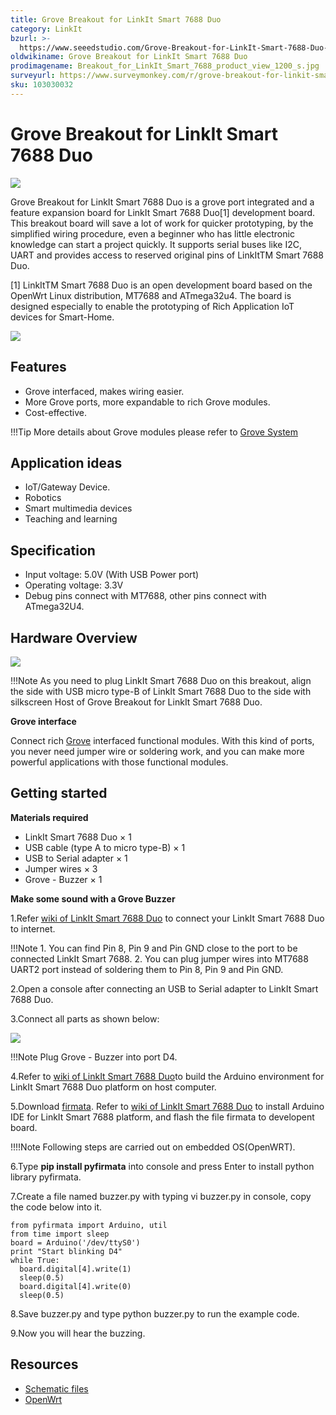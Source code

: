 ```yaml
---
title: Grove Breakout for LinkIt Smart 7688 Duo
category: LinkIt
bzurl: >-
  https://www.seeedstudio.com/Grove-Breakout-for-LinkIt-Smart-7688-Duo-p-2575.html
oldwikiname: Grove Breakout for LinkIt Smart 7688 Duo
prodimagename: Breakout_for_LinkIt_Smart_7688_product_view_1200_s.jpg
surveyurl: https://www.surveymonkey.com/r/grove-breakout-for-linkit-smart-7688-duo
sku: 103030032
---
```


# Grove Breakout for LinkIt Smart 7688 Duo

![](https://github.com/SeeedDocument/Grove-Breakout\_for\_LinkIt\_Smart\_7688\_Duo/raw/master/img/Breakout\_for\_LinkIt\_Smart\_7688\_product\_view\_1200\_s.jpg)

Grove Breakout for LinkIt Smart 7688 Duo is a grove port integrated and a feature expansion board for LinkIt Smart 7688 Duo\[1] development board. This breakout board will save a lot of work for quicker prototyping, by the simplified wiring procedure, even a beginner who has little electronic knowledge can start a project quickly. It supports serial buses like I2C, UART and provides access to reserved original pins of LinkItTM Smart 7688 Duo.

\[1] LinkItTM Smart 7688 Duo is an open development board based on the OpenWrt Linux distribution, MT7688 and ATmega32u4. The board is designed especially to enable the prototyping of Rich Application IoT devices for Smart-Home.

[![](https://github.com/SeeedDocument/Seeed-WiKi/raw/master/docs/images/300px-Get\_One\_Now\_Banner-ragular.png)](https://www.seeedstudio.com/Grove-Breakout-for-LinkIt-Smart-7688-Duo-p-2575.html)

## Features

* Grove interfaced, makes wiring easier.
* More Grove ports, more expandable to rich Grove modules.
* Cost-effective.

!!!Tip More details about Grove modules please refer to [Grove System](http://wiki.seeed.cc/Grove\_System/)

## Application ideas

* IoT/Gateway Device.
* Robotics
* Smart multimedia devices
* Teaching and learning

## Specification

* Input voltage:    5.0V (With USB Power port)
* Operating voltage:    3.3V
* Debug pins connect with MT7688, other pins connect with ATmega32U4.

## Hardware Overview

![](https://github.com/SeeedDocument/Grove-Breakout\_for\_LinkIt\_Smart\_7688\_Duo/raw/master/img/Grove\_Breakout\_for\_LinkIt\_Smart\_7688\_Duo\_component\_with\_text\_1200\_s.jpg)

!!!Note As you need to plug LinkIt Smart 7688 Duo on this breakout, align the side with USB micro type-B of LinkIt Smart 7688 Duo to the side with silkscreen Host of Grove Breakout for LinkIt Smart 7688 Duo.

**Grove interface**

Connect rich [Grove](https://app.gitbook.com/Grove\_System/) interfaced functional modules. With this kind of ports, you never need jumper wire or soldering work, and you can make more powerful applications with those functional modules.

## Getting started

**Materials required**

* LinkIt Smart 7688 Duo × 1
* USB cable (type A to micro type-B) × 1
* USB to Serial adapter × 1
* Jumper wires × 3
* Grove - Buzzer × 1

**Make some sound with a Grove Buzzer**

1.Refer [wiki of LinkIt Smart 7688 Duo](https://app.gitbook.com/LinkIt\_Smart\_7688\_Duo/) to connect your LinkIt Smart 7688 Duo to internet.

!!!Note 1. You can find Pin 8, Pin 9 and Pin GND close to the port to be connected LinkIt Smart 7688. 2. You can plug jumper wires into MT7688 UART2 port instead of soldering them to Pin 8, Pin 9 and Pin GND.

2.Open a console after connecting an USB to Serial adapter to LinkIt Smart 7688 Duo.

3.Connect all parts as shown below:

![](https://github.com/SeeedDocument/Grove-Breakout\_for\_LinkIt\_Smart\_7688\_Duo/raw/master/img/Arduino\_Breakout\_for\_LinkIt\_Smart\_7688\_Duo\_demo\_connection\_view\_1200\_s.jpg)

!!!Note Plug Grove - Buzzer into port D4.

4.Refer to [wiki of LinkIt Smart 7688 Duo](https://app.gitbook.com/LinkIt\_Smart\_7688\_Duo/)to build the Arduino environment for LinkIt Smart 7688 Duo platform on host computer.

5.Download [firmata](https://github.com/SeeedDocument/Grove-Breakout\_for\_LinkIt\_Smart\_7688\_Duo/raw/master/res/Firmata\_to\_build\_Arduino\_IDE\_for.zip). Refer to [wiki of LinkIt Smart 7688 Duo](https://app.gitbook.com/LinkIt\_Smart\_7688\_Duo/) to install Arduino IDE for LinkIt Smart 7688 platform, and flash the file firmata to developent board.

!!!!Note Following steps are carried out on embedded OS(OpenWRT).

6.Type **pip install pyfirmata** into console and press Enter to install python library pyfirmata.

7.Create a file named buzzer.py with typing vi buzzer.py in console, copy the code below into it.

```
from pyfirmata import Arduino, util
from time import sleep
board = Arduino('/dev/ttyS0')
print "Start blinking D4"
while True:
  board.digital[4].write(1)
  sleep(0.5)
  board.digital[4].write(0)
  sleep(0.5)
```

8.Save buzzer.py and type python buzzer.py to run the example code.

9.Now you will hear the buzzing.

## Resources

* [Schematic files](https://github.com/SeeedDocument/Grove-Breakout\_for\_LinkIt\_Smart\_7688\_Duo/raw/master/res/Schematic\_files\_for\_Grove\_Breakout\_for\_LinkIt\_Smart\_7688\_Duo.zip)
* [OpenWrt](http://wiki.openwrt.org/doc/howto/user.beginner)
